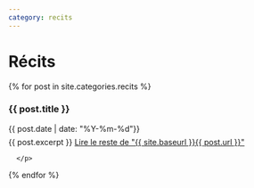 ```yaml
---
category: recits
---
```


<h1>Récits</h1>
<div class="posts">
  {% for post in site.categories.recits %}


  <article class="post">

  <h3 style="margin-bottom:0">
   
{{ post.title }}
      </h3>
      <div class="date">
        {{ post.date | date: "%Y-%m-%d"}}
      </div>
          <p style="margin-top: .5em;">
        {{ post.excerpt }} <a href="{{ site.baseurl }}{{ post.url }}" class="read-more"><span class="fa fa-arrow-right"></span> Lire le reste de "{{ site.baseurl }}{{ post.url }}"</a>

      </p>

  </article>
    
  {% endfor %}
</div>


